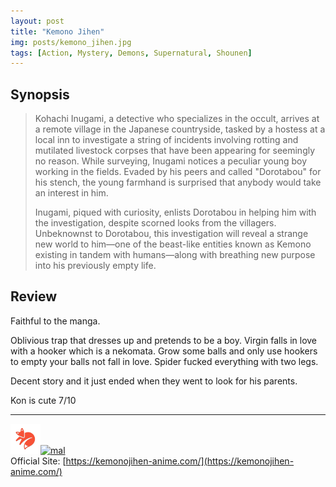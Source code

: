 ```yaml
---
layout: post
title: "Kemono Jihen"
img: posts/kemono_jihen.jpg 
tags: [Action, Mystery, Demons, Supernatural, Shounen]
---
```


## Synopsis
>Kohachi Inugami, a detective who specializes in the occult, arrives at a remote village in the Japanese countryside, tasked by a hostess at a local inn to investigate a string of incidents involving rotting and mutilated livestock corpses that have been appearing for seemingly no reason. While surveying, Inugami notices a peculiar young boy working in the fields. Evaded by his peers and called "Dorotabou" for his stench, the young farmhand is surprised that anybody would take an interest in him.
>
>Inugami, piqued with curiosity, enlists Dorotabou in helping him with the investigation, despite scorned looks from the villagers. Unbeknownst to Dorotabou, this investigation will reveal a strange new world to him—one of the beast-like entities known as Kemono existing in tandem with humans—along with breathing new purpose into his previously empty life.

## Review
Faithful to the manga.

Oblivious trap that dresses up and pretends to be a boy. Virgin falls in love with a hooker which is a nekomata. Grow some balls and only use hookers to empty your balls not fall in love. Spider fucked everything with two legs.

Decent story and it just ended when they went to look for his parents.
   
Kon is cute 7/10

---

[![kitsu](..\assets\img\kitsu.png)](https://kitsu.io/anime/kemono-jihen)[![mal](..\assets\img\mal.ico)](https://myanimelist.net/anime/40908/Kemono_Jihen)  
Official Site: [https://kemonojihen-anime.com/](https://kemonojihen-anime.com/)